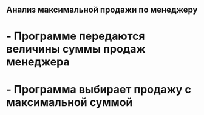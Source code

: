 ## Анализ максимальной продажи по менеджеру
# - Программе передаются величины суммы продаж менеджера
# - Программа выбирает продажу с максимальной суммой
